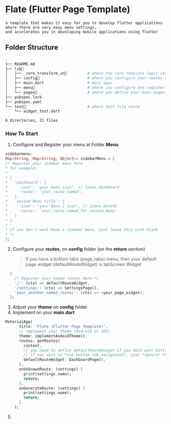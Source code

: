 # Flate (Flutter Page Template)
    a template that makes it easy for you to develop flutter applications where there are very easy menu settings,
    and accelerates you in developing mobile applications using flutter

## Folder Structure
```bash
.
├── README.md
├── lib
│   ├── _core_transform_in         # where the core template logic store
│   ├── config                     # where you configure your routes and theme
│   ├── main.dart                   # main apps
│   ├── menu                       # where you configure and register your menu
│   └── pages                      # where you define your main pages
├── pubspec.lock
├── pubspec.yaml
└── test                           # where test file store
    └── widget_test.dart

6 directories, 21 files

```

### How To Start
1. Configure and Register your menu at Folder **Menu**
```dart
sidebarmenu:
Map<String, Map<String, Object>> sidebarMenu = {
/* Register your sidebar menu here
* for example:
*
* {
*   'Dashboard': {
*     'icon': 'your menu icon', // Icons.dashboard
*     'route': 'your_route_named',
*   },
*   'second Menu title': {
*     'icon': 'your menu 2 icon', // Icons.delete
*     'route': 'your_route_named_for_second_menu'
*   }
* },
*
* if you don't want have a sidebar menu, just leave this with blank
* */
};
```
2. Configure your **routes**, on **config** folder (on the **return** section)
   >  if you have a bottom tabs (page_tabs) menu, then your default page widget (defaultRouteWidget) is tabScreen Widget
```dart
  {
    /* Register your named routes here */
    '/': (ctx) => defaultRouteWidget,
    '/settings': (ctx) => SettingsPage(),
    'your_another_named_routes': (ctx) => <your_page_widget>,
  };
```
3. Adjust your **theme** on **config** folder
4. Implement on your **main.dart**
```dart
MaterialApp(
      title: 'Flate (Flutter Page Template)',
      // implement your theme (Android or iOS)
      theme: implementAndoidTheme(),
      routes: getRoutes(
        context,
        // you need to define defaultRouteWidget if you dont want bottom tab navigation
        // if you want to *use bottom tab navigation*, just *ignore* this params
        defaultRouteWidget: DashboardPage(), 
      ),
      onUnknownRoute: (settings) {
        print(settings.name);
        return;
      },
      onGenerateRoute: (settings) {
        print(settings.name);
        return;
      },
    );
```
5. 

